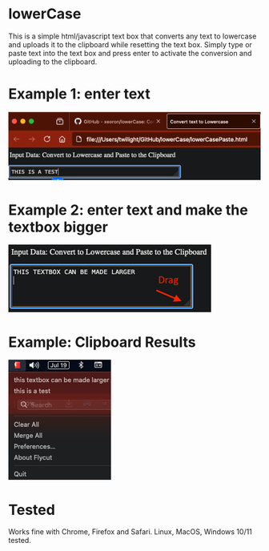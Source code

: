 # lowerCase
This is a simple html/javascript text box that converts any text to lowercase and uploads it to the clipboard while resetting the text box. Simply type or paste text into the text box and press enter to activate the conversion and uploading to the clipboard. 

Example 1: enter text
=====
<img src="https://github.com/xeoron/lowerCase/blob/main/images/lowercase_test.png" alt="example 1"/>

Example 2: enter text and make the textbox bigger
=====
<img src="https://github.com/xeoron/lowerCase/blob/main/images/lowercase_resize.png" alt="example 2"/>

Example: Clipboard Results
=====
<img src="https://github.com/xeoron/lowerCase/blob/main/images/lowercase_clipboard.png" alt="example Clipboard result"/>


# Tested 
Works fine with Chrome, Firefox and Safari. Linux, MacOS, Windows 10/11 tested. 
